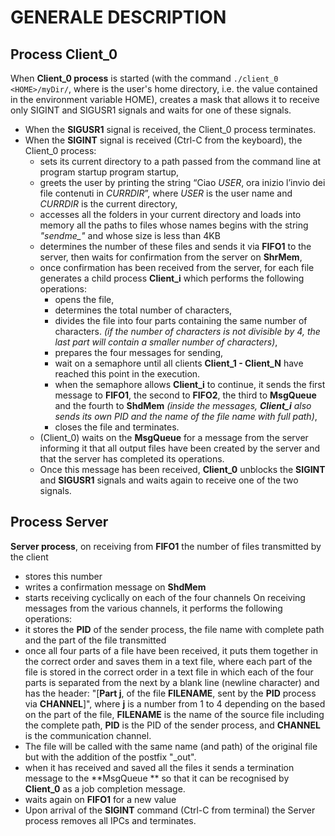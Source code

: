
# GENERALE DESCRIPTION

## Process Client_0
When **Client_0 process** is started (with the command `./client_0 <HOME>/myDir/`, where <HOME> is the user's home directory, i.e. the value contained in the environment variable HOME), creates a mask that allows it to receive only SIGINT and SIGUSR1 signals and waits for one of these signals.
 - When the **SIGUSR1** signal is received, the Client_0 process terminates.
 - When the **SIGINT** signal is received (Ctrl-C from the keyboard), the Client_0 process:
	 - sets its current directory to a path passed from the command line at program startup program 		startup,
	 - greets the user by printing the string “Ciao *USER*, ora inizio l’invio dei file contenuti
in *CURRDIR*”, where *USER* is the user name and *CURRDIR* is the current directory,
	- accesses all the folders in your current directory and loads into memory all the paths to files whose names begins with the string *"sendme_"* and whose size is less than 4KB
	- determines the number of these files and sends it via **FIFO1** to the server, then waits for confirmation from the server on **ShrMem**,
	- once confirmation has been received from the server, for each file generates a child process **Client_i** which performs the following operations:
		- opens the file,
		- determines the total number of characters,
		- divides the file into four parts containing the same number of characters. 
		*(if the number of characters is not divisible by 4, the last part will contain a smaller number of characters)*,
		- prepares the four messages for sending,
		- wait on a semaphore until all clients **Client_1 - Client_N** have reached this point in the execution.
		- when the semaphore allows **Client_i** to continue, it sends the first message to
**FIFO1**, the second to **FIFO2**, the third to **MsgQueue** and the fourth to **ShdMem**  *(inside the messages, **Client_i** also sends its own PID and the name of the file name with full path)*,
		- closes the file and terminates.
	- (Client_0) waits on the **MsgQueue** for a message from the server informing it that all output files have been created by the server and that the server has completed its operations.
	- Once this message has been received, **Client_0** unblocks the **SIGINT** and **SIGUSR1** signals and waits again to receive one of the two signals.
 
 ## Process Server
 **Server process**, on receiving from **FIFO1** the number of files transmitted by the client 
- stores this number
- writes a confirmation message on **ShdMem**
- starts receiving cyclically on each of the four channels
On receiving messages from the various channels, it performs the following operations:
- it stores the **PID** of the sender process, the file name with complete path and the part of the file transmitted
- once all four parts of a file have been received, it puts them together in the correct order and saves them in a text file, where each part of the file is stored in the correct order in a text file in which each of the four parts is separated from the next by a blank line (newline character) and has the header:
 "[**Part j**, of the file **FILENAME**, sent by the **PID** process via **CHANNEL**]", where **j** is a number from 1 to 4 depending on the
based on the part of the file, **FILENAME** is the name of the source file including the complete path, **PID** is the PID of the sender process, and **CHANNEL** is the communication channel.
- The file will be called with the same name (and path) of the original file but with the addition of the postfix "_out".
- when it has received and saved all the files it sends a termination message to the
**MsgQueue ** so that it can be recognised by **Client_0** as a job completion message.
- waits again on **FIFO1** for a new value
- Upon arrival of the **SIGINT** command (Ctrl-C from terminal) the Server process removes all IPCs and terminates.

